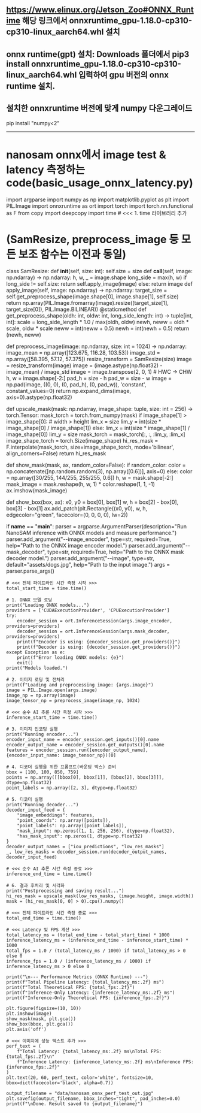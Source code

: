 ## https://www.elinux.org/Jetson_Zoo#ONNX_Runtime 해당 링크에서 onnxruntime_gpu-1.18.0-cp310-cp310-linux_aarch64.whl 설치 
## onnx runtime(gpt) 설치: Downloads 폴더에서 pip3 install onnxruntime_gpu-1.18.0-cp310-cp310-linux_aarch64.whl 입력하여 gpu 버전의 onnx runtime 설치. 

## 설치한 onnxruntime 버전에 맞게 numpy 다운그레이드
pip install "numpy<2"





-----------------------------------------------------------------------------------

# nanosam onnx에서 image test & latency 측정하는 code(basic_usage_onnx_latency.py)

import argparse
import numpy as np
import matplotlib.pyplot as plt
import PIL.Image
import onnxruntime as ort
import torch
import torch.nn.functional as F
from copy import deepcopy
import time # <<< 1. time 라이브러리 추가

# (SamResize, preprocess_image 등 모든 보조 함수는 이전과 동일)
class SamResize:
    def __init__(self, size: int):
        self.size = size
    def __call__(self, image: np.ndarray) -> np.ndarray:
        h, w, _ = image.shape
        long_side = max(h, w)
        if long_side != self.size:
            return self.apply_image(image)
        else:
            return image
    def apply_image(self, image: np.ndarray) -> np.ndarray:
        target_size = self.get_preprocess_shape(image.shape[0], image.shape[1], self.size)
        return np.array(PIL.Image.fromarray(image).resize((target_size[1], target_size[0]), PIL.Image.BILINEAR))
    @staticmethod
    def get_preprocess_shape(oldh: int, oldw: int, long_side_length: int) -> tuple[int, int]:
        scale = long_side_length * 1.0 / max(oldh, oldw)
        newh, neww = oldh * scale, oldw * scale
        neww = int(neww + 0.5)
        newh = int(newh + 0.5)
        return (newh, neww)

def preprocess_image(image: np.ndarray, size: int = 1024) -> np.ndarray:
    image_mean = np.array([123.675, 116.28, 103.53])
    image_std = np.array([58.395, 57.12, 57.375])
    resize_transform = SamResize(size)
    image = resize_transform(image)
    image = (image.astype(np.float32) - image_mean) / image_std
    image = image.transpose(2, 0, 1) # HWC -> CHW
    h, w = image.shape[-2:]
    pad_h = size - h
    pad_w = size - w
    image = np.pad(image, ((0, 0), (0, pad_h), (0, pad_w)), 'constant', constant_values=0)
    return np.expand_dims(image, axis=0).astype(np.float32)

def upscale_mask(mask: np.ndarray, image_shape: tuple, size: int = 256) -> torch.Tensor:
    mask_torch = torch.from_numpy(mask)
    if image_shape[1] > image_shape[0]: # width > height
        lim_x = size
        lim_y = int(size * image_shape[0] / image_shape[1])
    else:
        lim_x = int(size * image_shape[1] / image_shape[0])
        lim_y = size
    mask_torch = mask_torch[:, :, :lim_y, :lim_x]
    image_shape_torch = torch.Size(image_shape)
    hi_res_mask = F.interpolate(mask_torch, size=image_shape_torch, mode='bilinear', align_corners=False)
    return hi_res_mask

def show_mask(mask, ax, random_color=False):
    if random_color:
        color = np.concatenate([np.random.random(3), np.array([0.6])], axis=0)
    else:
        color = np.array([30/255, 144/255, 255/255, 0.6])
    h, w = mask.shape[-2:]
    mask_image = mask.reshape(h, w, 1) * color.reshape(1, 1, -1)
    ax.imshow(mask_image)

def show_box(box, ax):
    x0, y0 = box[0], box[1]
    w, h = box[2] - box[0], box[3] - box[1]
    ax.add_patch(plt.Rectangle((x0, y0), w, h, edgecolor="green", facecolor=(0, 0, 0, 0), lw=2))

if __name__ == "__main__":
    parser = argparse.ArgumentParser(description="Run NanoSAM inference with ONNX models and measure performance.")
    parser.add_argument("--image_encoder", type=str, required=True, help="Path to the ONNX image encoder model.")
    parser.add_argument("--mask_decoder", type=str, required=True, help="Path to the ONNX mask decoder model.")
    parser.add_argument("--image", type=str, default="assets/dogs.jpg", help="Path to the input image.")
    args = parser.parse_args()

    # <<< 전체 파이프라인 시간 측정 시작 >>>
    total_start_time = time.time()

    # 1. ONNX 모델 로딩
    print("Loading ONNX models...")
    providers = ['CUDAExecutionProvider', 'CPUExecutionProvider']
    try:
        encoder_session = ort.InferenceSession(args.image_encoder, providers=providers)
        decoder_session = ort.InferenceSession(args.mask_decoder, providers=providers)
        print(f"Encoder is using: {encoder_session.get_providers()}")
        print(f"Decoder is using: {decoder_session.get_providers()}")
    except Exception as e:
        print(f"Error loading ONNX models: {e}")
        exit()
    print("Models loaded.")
    
    # 2. 이미지 로딩 및 전처리
    print(f"Loading and preprocessing image: {args.image}")
    image = PIL.Image.open(args.image)
    image_np = np.array(image)
    image_tensor_np = preprocess_image(image_np, 1024)

    # <<< 순수 AI 추론 시간 측정 시작 >>>
    inference_start_time = time.time()

    # 3. 이미지 인코딩 실행
    print("Running encoder...")
    encoder_input_name = encoder_session.get_inputs()[0].name
    encoder_output_name = encoder_session.get_outputs()[0].name
    features = encoder_session.run([encoder_output_name], {encoder_input_name: image_tensor_np})[0]

    # 4. 디코더 실행을 위한 프롬프트(바운딩 박스) 준비
    bbox = [100, 100, 850, 759]
    points = np.array([[bbox[0], bbox[1]], [bbox[2], bbox[3]]], dtype=np.float32)
    point_labels = np.array([2, 3], dtype=np.float32)

    # 5. 디코더 실행
    print("Running decoder...")
    decoder_input_feed = {
        "image_embeddings": features,
        "point_coords": np.array([points]),
        "point_labels": np.array([point_labels]),
        "mask_input": np.zeros((1, 1, 256, 256), dtype=np.float32),
        "has_mask_input": np.zeros(1, dtype=np.float32)
    }
    decoder_output_names = ["iou_predictions", "low_res_masks"]
    _, low_res_masks = decoder_session.run(decoder_output_names, decoder_input_feed)

    # <<< 순수 AI 추론 시간 측정 종료 >>>
    inference_end_time = time.time()

    # 6. 결과 후처리 및 시각화
    print("Postprocessing and saving result...")
    hi_res_mask = upscale_mask(low_res_masks, (image.height, image.width))
    mask = (hi_res_mask[0, 0] > 0).cpu().numpy()

    # <<< 전체 파이프라인 시간 측정 종료 >>>
    total_end_time = time.time()

    # <<< Latency 및 FPS 계산 >>>
    total_latency_ms = (total_end_time - total_start_time) * 1000
    inference_latency_ms = (inference_end_time - inference_start_time) * 1000
    total_fps = 1.0 / (total_latency_ms / 1000) if total_latency_ms > 0 else 0
    inference_fps = 1.0 / (inference_latency_ms / 1000) if inference_latency_ms > 0 else 0
    
    print("\n--- Performance Metrics (ONNX Runtime) ---")
    print(f"Total Pipeline Latency: {total_latency_ms:.2f} ms")
    print(f"Total Theoretical FPS: {total_fps:.2f}")
    print(f"Inference-Only Latency: {inference_latency_ms:.2f} ms")
    print(f"Inference-Only Theoretical FPS: {inference_fps:.2f}")

    plt.figure(figsize=(10, 10))
    plt.imshow(image)
    show_mask(mask, plt.gca())
    show_box(bbox, plt.gca())
    plt.axis('off')
    
    # <<< 이미지에 성능 텍스트 추가 >>>
    perf_text = (
        f"Total Latency: {total_latency_ms:.2f} ms\nTotal FPS: {total_fps:.2f}\n"
        f"Inference Latency: {inference_latency_ms:.2f} ms\nInference FPS: {inference_fps:.2f}"
    )
    plt.text(20, 60, perf_text, color='white', fontsize=10, bbox=dict(facecolor='black', alpha=0.7))
    
    output_filename = "data/nanosam_onnx_perf_test_out.jpg"
    plt.savefig(output_filename, bbox_inches="tight", pad_inches=0.0)
    print(f"\nDone. Result saved to {output_filename}")
